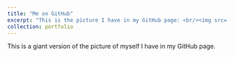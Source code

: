 ```yaml
---
title: "Me on GitHub"
excerpt: "This is the picture I have in my GitHub page: <br/><img src='/images/Luca2018.jpg'>"
collection: portfolio
---
```


This is a giant version of the picture of myself I have in my GitHub page.

